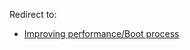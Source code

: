 Redirect to:

*   [Improving performance/Boot process](/index.php?title=Improving_performance/Boot_process&redirect=no "Improving performance/Boot process")